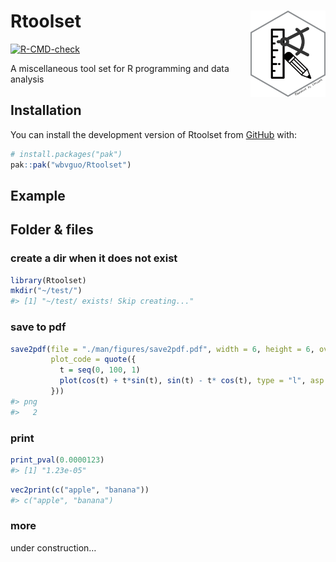
<!-- README.md is generated from README.Rmd. Please edit that file -->

# Rtoolset <a href="https://github.com/wbvguo/Rtoolset/"><img src="man/figures/Rtoolset.png" align="right" height="138" alt="ggplot2 website" /></a>

<!-- badges: start -->

[![R-CMD-check](https://github.com/wbvguo/Rtoolset/actions/workflows/R-CMD-check.yaml/badge.svg)](https://github.com/wbvguo/Rtoolset/actions/workflows/R-CMD-check.yaml)
<!-- badges: end -->

A miscellaneous tool set for R programming and data analysis

## Installation

You can install the development version of Rtoolset from
[GitHub](https://github.com/wbvguo/Rtoolset.git) with:

``` r
# install.packages("pak")
pak::pak("wbvguo/Rtoolset")
```

## Example

## Folder & files

### create a dir when it does not exist

``` r
library(Rtoolset)
mkdir("~/test/")
#> [1] "~/test/ exists! Skip creating..."
```

### save to pdf

``` r
save2pdf(file = "./man/figures/save2pdf.pdf", width = 6, height = 6, overwrite = TRUE,
         plot_code = quote({
           t = seq(0, 100, 1)
           plot(cos(t) + t*sin(t), sin(t) - t* cos(t), type = "l", asp = 1)
         }))
#> png 
#>   2
```

### print

``` r
print_pval(0.0000123)
#> [1] "1.23e-05"
```

``` r
vec2print(c("apple", "banana"))
#> c("apple", "banana")
```

### more

under construction…

<!-- ## Legacy -->
<!-- What is special about using `README.Rmd` instead of just `README.md`? You can include R chunks like so: -->
<!-- ```{r cars} -->
<!-- summary(cars) -->
<!-- ``` -->
<!-- You'll still need to render `README.Rmd` regularly, to keep `README.md` up-to-date. `devtools::build_readme()` is handy for this. -->
<!-- You can also embed plots. In that case, don't forget to commit and push the resulting figure files, so they display on GitHub and CRAN. -->
